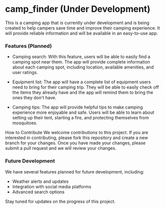 # camp_finder (Under Development)

This is a camping app that is currently under development and is being created to help campers save time and improve their camping experience. It will provide reliable information and will be available in an easy-to-use app.

### Features (Planned)

- Camping search: With this feature, users will be able to easily find a camping spot near them. The app will provide complete information about each camping spot, including location, available amenities, and user ratings.

- Equipment list: The app will have a complete list of equipment users need to bring for their camping trip. They will be able to easily check off the items they already have and the app will remind them to bring the ones they don't have.

- Camping tips: The app will provide helpful tips to make camping experience more enjoyable and safe. Users will be able to learn about setting up their tent, starting a fire, and protecting themselves from mosquitoes.

How to Contribute
We welcome contributions to this project. If you are interested in contributing, please fork this repository and create a new branch for your changes. Once you have made your changes, please submit a pull request and we will review your changes.

### Future Development
We have several features planned for future development, including:

- Weather alerts and updates
- Integration with social media platforms
- Advanced search options

Stay tuned for updates on the progress of this project.
